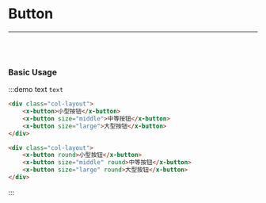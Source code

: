 # Button

---

<br/>
<br/>

### Basic Usage

:::demo text `text`

```html
<div class="col-layout">
	<x-button>小型按钮</x-button>
	<x-button size="middle">中等按钮</x-button>
	<x-button size="large">大型按钮</x-button>
</div>

<div class="col-layout">
	<x-button round>小型按钮</x-button>
	<x-button size="middle" round>中等按钮</x-button>
	<x-button size="large" round>大型按钮</x-button>
</div>
```

:::

